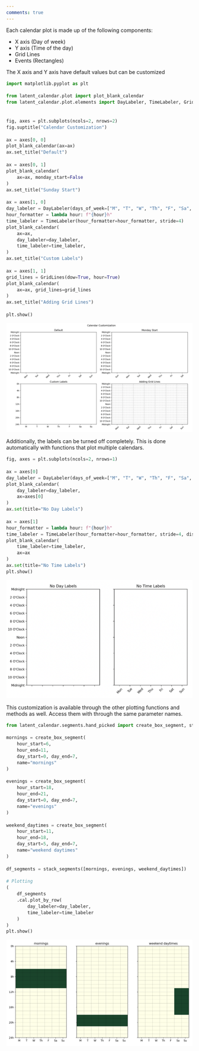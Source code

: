 ```yaml
---
comments: true
---
```

Each calendar plot is made up of the following components:

- X axis (Day of week)
- Y axis (Time of the day)
- Grid Lines
- Events (Rectangles)

The X axis and Y axis have default values but can be customized 


```python
import matplotlib.pyplot as plt

from latent_calendar.plot import plot_blank_calendar
from latent_calendar.plot.elements import DayLabeler, TimeLabeler, GridLines


fig, axes = plt.subplots(ncols=2, nrows=2)
fig.suptitle("Calendar Customization")

ax = axes[0, 0]
plot_blank_calendar(ax=ax)
ax.set_title("Default")

ax = axes[0, 1]
plot_blank_calendar(
    ax=ax, monday_start=False
)
ax.set_title("Sunday Start")

ax = axes[1, 0]
day_labeler = DayLabeler(days_of_week=["M", "T", "W", "Th", "F", "Sa", "Su"], rotation=0)
hour_formatter = lambda hour: f"{hour}h"
time_labeler = TimeLabeler(hour_formatter=hour_formatter, stride=4)
plot_blank_calendar(
    ax=ax, 
    day_labeler=day_labeler, 
    time_labeler=time_labeler, 
)
ax.set_title("Custom Labels")

ax = axes[1, 1]
grid_lines = GridLines(dow=True, hour=True)
plot_blank_calendar(
    ax=ax, grid_lines=grid_lines
)
ax.set_title("Adding Grid Lines")

plt.show()
```

![Calendar Customization](./../../images/calendar-customization.png)

Additionally, the labels can be turned off completely. This is done automatically with functions that plot multiple calendars.

```python
fig, axes = plt.subplots(ncols=2, nrows=1)

ax = axes[0]
day_labeler = DayLabeler(days_of_week=["M", "T", "W", "Th", "F", "Sa", "Su"], rotation=0, display=False)
plot_blank_calendar(
    day_labeler=day_labeler, 
    ax=axes[0]
)
ax.set(title="No Day Labels")

ax = axes[1]
hour_formatter = lambda hour: f"{hour}h"
time_labeler = TimeLabeler(hour_formatter=hour_formatter, stride=4, display=False)
plot_blank_calendar(
    time_labeler=time_labeler,
    ax=ax
)
ax.set(title="No Time Labels")
plt.show()
```

![Removed Labels](./../../images/removed-labels.png)

This customization is available through the other plotting functions and methods as well. Access them with through the same parameter names.

```python
from latent_calendar.segments.hand_picked import create_box_segment, stack_segments

mornings = create_box_segment(
    hour_start=6,
    hour_end=11,
    day_start=0, day_end=7, 
    name="mornings"
)

evenings = create_box_segment(
    hour_start=18,
    hour_end=21,
    day_start=0, day_end=7,
    name="evenings"
)

weekend_daytimes = create_box_segment(
    hour_start=11, 
    hour_end=18,
    day_start=5, day_end=7,
    name="weekend daytimes"
)

df_segments = stack_segments([mornings, evenings, weekend_daytimes])

# Plotting
(
    df_segments
    .cal.plot_by_row(
        day_labeler=day_labeler, 
        time_labeler=time_labeler
    )
)
plt.show()

```

![Customized in Methods](./../../images/customized-in-methods.png)
